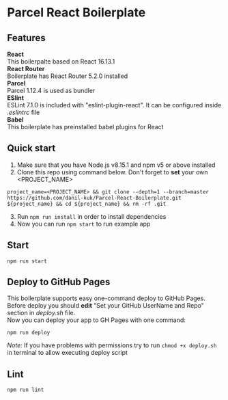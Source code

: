 # Parcel React Boilerplate

## Features
**React**   
This boilerpalte based on React 16.13.1  
**React Router**  
Boilerplate has React Router 5.2.0 installed  
**Parcel**  
Parcel 1.12.4 is used as bundler  
**ESlint**  
ESLint 7.1.0 is included with "eslint-plugin-react". It can be configured inside *.eslintrc* file  
**Babel**  
This boilerplate has preinstalled babel plugins for React  


## Quick start
1. Make sure that you have Node.js v8.15.1 and npm v5 or above installed
2. Clone this repo using command below. Don't forget to **set** your own <PROJECT_NAME>
```
project_name=<PROJECT_NAME> && git clone --depth=1 --branch=master https://github.com/danil-kuk/Parcel-React-Boilerplate.git ${project_name} && cd ${project_name} && rm -rf .git
```
3. Run `npm run install` in order to install dependencies
4. Now you can run `npm start` to run example app


## Start
```
npm run start
```

## Deploy to GitHub Pages
This boilerplate supports easy one-command deploy to GitHub Pages.  
Before deploy you should **edit** "Set your GitHub UserName and Repo" section in *deploy.sh* file.  
Now you can deploy your app to GH Pages with one command:
```
npm run deploy
```
*Note:* If you have problems with permissions try to run `chmod +x deploy.sh` in terminal to allow executing deploy script


## Lint
```
npm run lint
```
